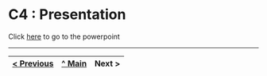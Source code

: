 # C4 : Presentation

Click [here](powerpoint.pptx) to go to the powerpoint

---  
[< Previous](c3.md) | [^ Main](../../../) | Next >
:--- | :---: | ---: 